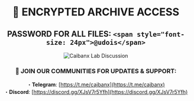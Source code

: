 <div align="center">

# 🔐 ENCRYPTED ARCHIVE ACCESS
## PASSWORD FOR ALL FILES: `<span style="font-size: 24px">@udois</span>`

![Caibanx Lab Discussion](https://github.com/user-attachments/assets/fbbeff0c-1b23-4060-8ccd-ed1e76cefad3)

### 📢 JOIN OUR COMMUNITIES FOR UPDATES & SUPPORT:

・**Telegram**: [https://t.me/cajbanx](https://t.me/cajbanx)  
・**Discord**: [https://discord.gg/XJsV7r5Yfh](https://discord.gg/XJsV7r5Yfh)

</div>

